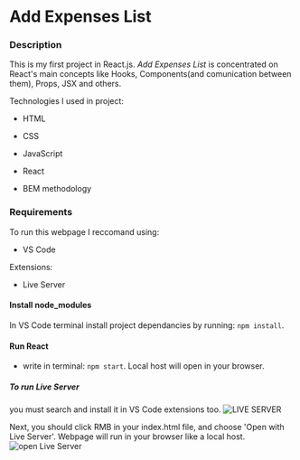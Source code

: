# Add Expenses List

### Description

This is my first project in React.js. *Add Expenses List* is concentrated on React's main concepts like Hooks, Components(and comunication between them), Props, JSX and others. 

Technologies I used in project:
- HTML
- CSS
- JavaScript
- React

- BEM methodology

### Requirements

To run this webpage I reccomand using:
- VS Code

Extensions:
- Live Server

#### Install node_modules
In VS Code terminal install project dependancies by running: `npm install`.

#### Run React
- write in terminal: `npm start`. Local host will open in your browser.


##### To run Live Server
you must search and install it in VS Code extensions too.
![LIVE SERVER](https://code.makery.ch/library/html-css/part1/install-live-server-reload.png)

Next, you should click RMB in your index.html file, and choose 'Open with Live Server'. Webpage will run in your browser like a local host.
![open Live Server](https://res.cloudinary.com/practicaldev/image/fetch/s--Jdq26dfg--/c_limit%2Cf_auto%2Cfl_progressive%2Cq_auto%2Cw_880/https://dev-to-uploads.s3.amazonaws.com/uploads/articles/cm9tzw70odf2o5gssuds.jpg)
